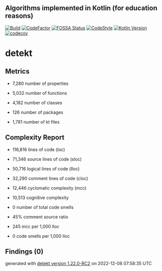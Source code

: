 ## Algorithms implemented in Kotlin (for education reasons)
[![Build](https://github.com/ashtanko/algorithms-in-depth/actions/workflows/ci.yml/badge.svg)](https://github.com/ashtanko/algorithms-in-depth/actions/workflows/ci.yml)
[![CodeFactor](https://www.codefactor.io/repository/github/ashtanko/algorithms-in-depth/badge?s=7695146d601eed2335afea606646a11e5be21b50)](https://www.codefactor.io/repository/github/ashtanko/algorithms-in-depth)
[![FOSSA Status](https://app.fossa.com/api/projects/git%2Bgithub.com%2Fashtanko%2Falgorithms-in-depth.svg?type=shield)](https://app.fossa.com/projects/git%2Bgithub.com%2Fashtanko%2Falgorithms-in-depth?ref=badge_shield)
[![CodeStyle](https://img.shields.io/badge/code%20style-%E2%9D%A4-FF4081.svg)](https://ktlint.github.io/)
[![Kotlin Version](https://img.shields.io/badge/kotlin-1.7.20-blue.svg)](http://kotlinlang.org/)
[![codecov](https://codecov.io/gh/ashtanko/algorithms-in-depth/branch/master/graph/badge.svg?token=JEU9EIJMHA)](https://codecov.io/gh/ashtanko/algorithms-in-depth)
# detekt

## Metrics

* 7,280 number of properties

* 5,032 number of functions

* 4,182 number of classes

* 126 number of packages

* 1,781 number of kt files

## Complexity Report

* 116,816 lines of code (loc)

* 71,346 source lines of code (sloc)

* 50,716 logical lines of code (lloc)

* 32,290 comment lines of code (cloc)

* 12,446 cyclomatic complexity (mcc)

* 10,513 cognitive complexity

* 0 number of total code smells

* 45% comment source ratio

* 245 mcc per 1,000 lloc

* 0 code smells per 1,000 lloc

## Findings (0)

generated with [detekt version 1.22.0-RC2](https://detekt.dev/) on 2022-12-08 07:58:35 UTC
